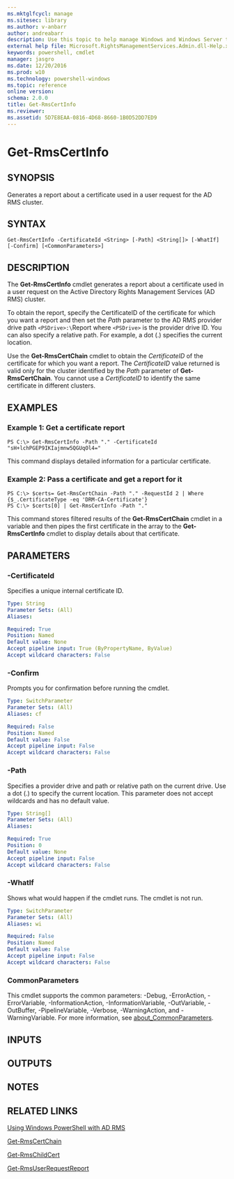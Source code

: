 ```yaml
---
ms.mktglfcycl: manage
ms.sitesec: library
ms.author: v-anbarr
author: andreabarr
description: Use this topic to help manage Windows and Windows Server technologies with Windows PowerShell.
external help file: Microsoft.RightsManagementServices.Admin.dll-Help.xml
keywords: powershell, cmdlet
manager: jasgro
ms.date: 12/20/2016
ms.prod: w10
ms.technology: powershell-windows
ms.topic: reference
online version: 
schema: 2.0.0
title: Get-RmsCertInfo
ms.reviewer:
ms.assetid: 5D7E8EAA-0816-4D68-8660-1B0D52DD7ED9
---
```


# Get-RmsCertInfo

## SYNOPSIS
Generates a report about a certificate used in a user request for the AD RMS cluster.

## SYNTAX

```
Get-RmsCertInfo -CertificateId <String> [-Path] <String[]> [-WhatIf] [-Confirm] [<CommonParameters>]
```

## DESCRIPTION
The **Get-RmsCertInfo** cmdlet generates a report about a certificate used in a user request on the Active Directory Rights Management Services (AD RMS) cluster.

To obtain the report, specify the CertificateID of the certificate for which you want a report and then set the *Path* parameter to the AD RMS provider drive path `<PSDrive>:\`Report where `<PSDrive>` is the provider drive ID.
You can also specify a relative path.
For example, a dot (.) specifies the current location.

Use the **Get-RmsCertChain** cmdlet to obtain the *CertificateID* of the certificate for which you want a report.
The *CertificateID* value returned is valid only for the cluster identified by the *Path* parameter of **Get-RmsCertChain**.
You cannot use a *CertificateID* to identify the same certificate in different clusters.

## EXAMPLES

### Example 1: Get a certificate report
```
PS C:\> Get-RmsCertInfo -Path "." -CertificateId "sH+lchPGEP9IKIajmnw5QGUqOl4="
```

This command displays detailed information for a particular certificate.

### Example 2: Pass a certificate and get a report for it
```
PS C:\> $certs= Get-RmsCertChain -Path "." -RequestId 2 | Where {$_.CertificateType -eq 'DRM-CA-Certificate'}
PS C:\> $certs[0] | Get-RmsCertInfo -Path "."
```

This command stores filtered results of the **Get-RmsCertChain** cmdlet in a variable and then pipes the first certificate in the array to the **Get-RmsCertInfo** cmdlet to display details about that certificate.

## PARAMETERS

### -CertificateId
Specifies a unique internal certificate ID.

```yaml
Type: String
Parameter Sets: (All)
Aliases: 

Required: True
Position: Named
Default value: None
Accept pipeline input: True (ByPropertyName, ByValue)
Accept wildcard characters: False
```

### -Confirm
Prompts you for confirmation before running the cmdlet.

```yaml
Type: SwitchParameter
Parameter Sets: (All)
Aliases: cf

Required: False
Position: Named
Default value: False
Accept pipeline input: False
Accept wildcard characters: False
```

### -Path
Specifies a provider drive and path or relative path on the current drive.
Use a dot (.) to specify the current location.
This parameter does not accept wildcards and has no default value.

```yaml
Type: String[]
Parameter Sets: (All)
Aliases: 

Required: True
Position: 0
Default value: None
Accept pipeline input: False
Accept wildcard characters: False
```

### -WhatIf
Shows what would happen if the cmdlet runs.
The cmdlet is not run.

```yaml
Type: SwitchParameter
Parameter Sets: (All)
Aliases: wi

Required: False
Position: Named
Default value: False
Accept pipeline input: False
Accept wildcard characters: False
```

### CommonParameters
This cmdlet supports the common parameters: -Debug, -ErrorAction, -ErrorVariable, -InformationAction, -InformationVariable, -OutVariable, -OutBuffer, -PipelineVariable, -Verbose, -WarningAction, and -WarningVariable. For more information, see [about_CommonParameters](http://go.microsoft.com/fwlink/?LinkID=113216).

## INPUTS

## OUTPUTS

## NOTES

## RELATED LINKS

[Using Windows PowerShell with AD RMS](http://go.microsoft.com/fwlink/?LinkId=136806)

[Get-RmsCertChain](./Get-RmsCertChain.md)

[Get-RmsChildCert](./Get-RmsChildCert.md)

[Get-RmsUserRequestReport](./Get-RmsUserRequestReport.md)

